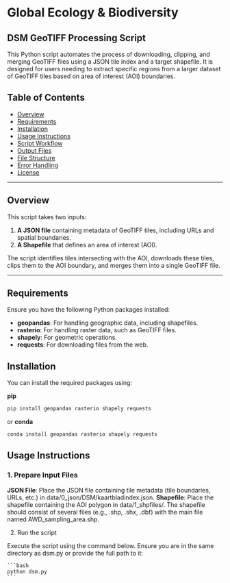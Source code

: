 # Global Ecology & Biodiversity

## DSM GeoTIFF Processing Script

This Python script automates the process of downloading, clipping, and merging GeoTIFF files using a JSON tile index and a target shapefile. It is designed for users needing to extract specific regions from a larger dataset of GeoTIFF tiles based on area of interest (AOI) boundaries.

## Table of Contents

- [Overview](#overview)
- [Requirements](#requirements)
- [Installation](#installation)
- [Usage Instructions](#usage-instructions)
- [Script Workflow](#script-workflow)
- [Output Files](#output-files)
- [File Structure](#file-structure)
- [Error Handling](#error-handling)
- [License](#license)

---

## Overview

This script takes two inputs:

1. **A JSON file** containing metadata of GeoTIFF tiles, including URLs and spatial boundaries.
2. **A Shapefile** that defines an area of interest (AOI).

The script identifies tiles intersecting with the AOI, downloads these tiles, clips them to the AOI boundary, and merges them into a single GeoTIFF file.

---

## Requirements

Ensure you have the following Python packages installed:

- **geopandas**: For handling geographic data, including shapefiles.
- **rasterio**: For handling raster data, such as GeoTIFF files.
- **shapely**: For geometric operations.
- **requests**: For downloading files from the web.

## Installation

You can install the required packages using:

**pip**

```bash
pip install geopandas rasterio shapely requests
```

or **conda**

```bash
conda install geopandas rasterio shapely requests
```

## Usage Instructions

### 1.  Prepare Input Files

**JSON File**: Place the JSON file containing tile metadata (tile boundaries, URLs, etc.) in data/0_json/DSM/kaartbladindex.json.
**Shapefile**: Place the shapefile containing the AOI polygon in data/1_shpfiles/. The shapefile should consist of several files (e.g., .shp, .shx, .dbf) with the main file named AWD_sampling_area.shp.

2.  Run the script

Execute the script using the command below. Ensure you are in the same directory as dsm.py or provide the full path to it:

    ```bash
    python dsm.py
    ```

